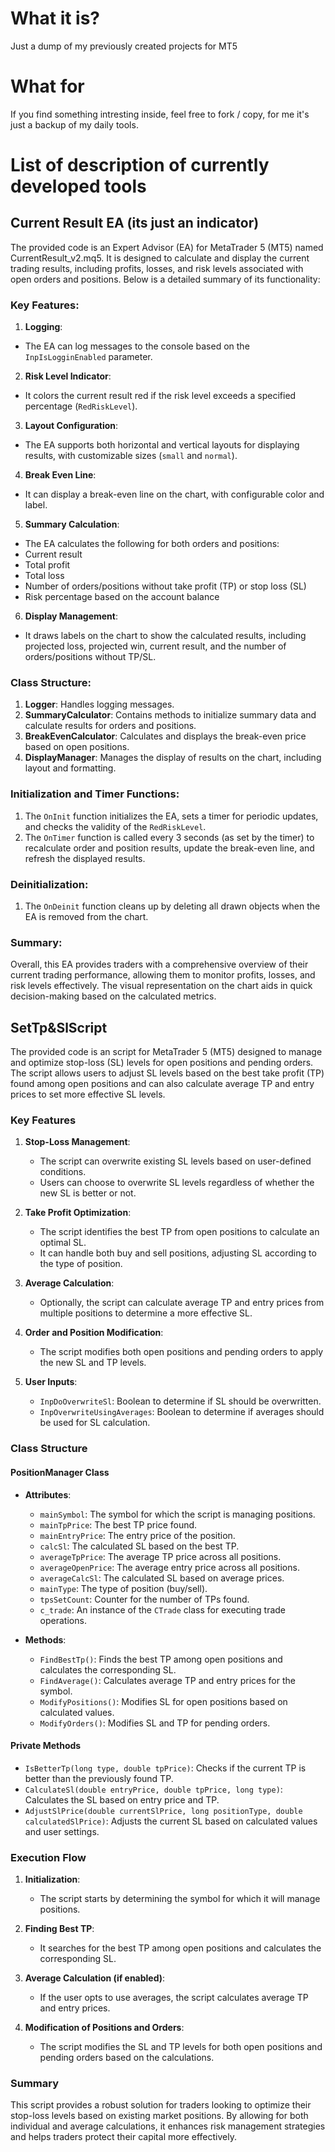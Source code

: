# What it is?
Just a dump of my previously created projects for MT5

# What for
If you find something intresting inside, feel free to fork / copy, for me it's just a backup of my daily tools.


# List of description of currently developed tools

## Current Result EA (its just an indicator)
The provided code is an Expert Advisor (EA) for MetaTrader 5 (MT5) named CurrentResult_v2.mq5. It is designed to calculate and display the current trading results, including profits, losses, and risk levels associated with open orders and positions. Below is a detailed summary of its functionality:

### Key Features:
1. **Logging**:

* The EA can log messages to the console based on the ```InpIsLogginEnabled``` parameter.

2. **Risk Level Indicator**:

* It colors the current result red if the risk level exceeds a specified percentage (```RedRiskLevel```).

3. **Layout Configuration**:

* The EA supports both horizontal and vertical layouts for displaying results, with customizable sizes (```small``` and ```normal```).

4. **Break Even Line**:

* It can display a break-even line on the chart, with configurable color and label.

5. **Summary Calculation**:

* The EA calculates the following for both orders and positions:
* Current result
* Total profit
* Total loss
* Number of orders/positions without take profit (TP) or stop loss (SL)
* Risk percentage based on the account balance

6. **Display Management**:

* It draws labels on the chart to show the calculated results, including projected loss, projected win, current result, and the number of orders/positions without TP/SL.

### Class Structure:
1. **Logger**: Handles logging messages.
2. **SummaryCalculator**: Contains methods to initialize summary data and calculate results for orders and positions.
3. **BreakEvenCalculator**: Calculates and displays the break-even price based on open positions.
4. **DisplayManager**: Manages the display of results on the chart, including layout and formatting.

### Initialization and Timer Functions:
1. The ```OnInit``` function initializes the EA, sets a timer for periodic updates, and checks the validity of the ```RedRiskLevel```.
2. The ```OnTimer``` function is called every 3 seconds (as set by the timer) to recalculate order and position results, update the break-even line, and refresh the displayed results.

### Deinitialization:
1. The ```OnDeinit``` function cleans up by deleting all drawn objects when the EA is removed from the chart.

### Summary:
Overall, this EA provides traders with a comprehensive overview of their current trading performance, allowing them to monitor profits, losses, and risk levels effectively. The visual representation on the chart aids in quick decision-making based on the calculated metrics.

## SetTp&SlScript

The provided code is an script for MetaTrader 5 (MT5) designed to manage and optimize stop-loss (SL) levels for open positions and pending orders. The script allows users to adjust SL levels based on the best take profit (TP) found among open positions and can also calculate average TP and entry prices to set more effective SL levels.

### Key Features

1. **Stop-Loss Management**:
   - The script can overwrite existing SL levels based on user-defined conditions.
   - Users can choose to overwrite SL levels regardless of whether the new SL is better or not.

2. **Take Profit Optimization**:
   - The script identifies the best TP from open positions to calculate an optimal SL.
   - It can handle both buy and sell positions, adjusting SL according to the type of position.

3. **Average Calculation**:
   - Optionally, the script can calculate average TP and entry prices from multiple positions to determine a more effective SL.

4. **Order and Position Modification**:
   - The script modifies both open positions and pending orders to apply the new SL and TP levels.

5. **User Inputs**:
   - `InpDoOverwriteSl`: Boolean to determine if SL should be overwritten.
   - `InpOverwriteUsingAverages`: Boolean to determine if averages should be used for SL calculation.

### Class Structure

#### PositionManager Class

- **Attributes**:
  - `mainSymbol`: The symbol for which the script is managing positions.
  - `mainTpPrice`: The best TP price found.
  - `mainEntryPrice`: The entry price of the position.
  - `calcSl`: The calculated SL based on the best TP.
  - `averageTpPrice`: The average TP price across all positions.
  - `averageOpenPrice`: The average entry price across all positions.
  - `averageCalcSl`: The calculated SL based on average prices.
  - `mainType`: The type of position (buy/sell).
  - `tpsSetCount`: Counter for the number of TPs found.
  - `c_trade`: An instance of the `CTrade` class for executing trade operations.

- **Methods**:
  - `FindBestTp()`: Finds the best TP among open positions and calculates the corresponding SL.
  - `FindAverage()`: Calculates average TP and entry prices for the symbol.
  - `ModifyPositions()`: Modifies SL for open positions based on calculated values.
  - `ModifyOrders()`: Modifies SL and TP for pending orders.

#### Private Methods

- `IsBetterTp(long type, double tpPrice)`: Checks if the current TP is better than the previously found TP.
- `CalculateSl(double entryPrice, double tpPrice, long type)`: Calculates the SL based on entry price and TP.
- `AdjustSlPrice(double currentSlPrice, long positionType, double calculatedSlPrice)`: Adjusts the current SL based on calculated values and user settings.

### Execution Flow

1. **Initialization**:
   - The script starts by determining the symbol for which it will manage positions.

2. **Finding Best TP**:
   - It searches for the best TP among open positions and calculates the corresponding SL.

3. **Average Calculation (if enabled)**:
   - If the user opts to use averages, the script calculates average TP and entry prices.

4. **Modification of Positions and Orders**:
   - The script modifies the SL and TP levels for both open positions and pending orders based on the calculations.

### Summary

This script provides a robust solution for traders looking to optimize their stop-loss levels based on existing market positions. By allowing for both individual and average calculations, it enhances risk management strategies and helps traders protect their capital more effectively.
